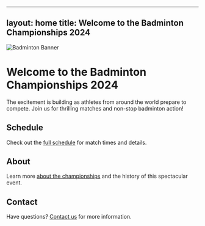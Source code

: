 
---
layout: home
title: Welcome to the Badminton Championships 2024
---

![Badminton Banner](/path/to/banner.jpg)

# Welcome to the Badminton Championships 2024

The excitement is building as athletes from around the world prepare to compete. Join us for thrilling matches and non-stop badminton action!

## Schedule
Check out the [full schedule](/schedule/) for match times and details.

## About
Learn more [about the championships](/about/) and the history of this spectacular event.

## Contact
Have questions? [Contact us](/contact/) for more information.
